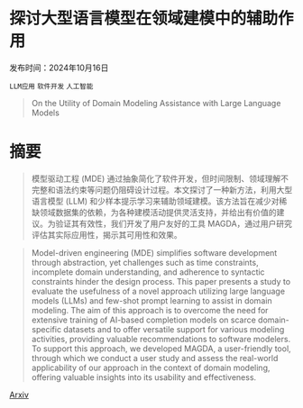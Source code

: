 # 探讨大型语言模型在领域建模中的辅助作用

发布时间：2024年10月16日

`LLM应用` `软件开发` `人工智能`

> On the Utility of Domain Modeling Assistance with Large Language Models

# 摘要

> 模型驱动工程 (MDE) 通过抽象简化了软件开发，但时间限制、领域理解不完整和语法约束等问题仍阻碍设计过程。本文探讨了一种新方法，利用大型语言模型 (LLM) 和少样本提示学习来辅助领域建模。该方法旨在减少对稀缺领域数据集的依赖，为各种建模活动提供灵活支持，并给出有价值的建议。为验证其有效性，我们开发了用户友好的工具 MAGDA，通过用户研究评估其实际应用性，揭示其可用性和效果。

> Model-driven engineering (MDE) simplifies software development through abstraction, yet challenges such as time constraints, incomplete domain understanding, and adherence to syntactic constraints hinder the design process. This paper presents a study to evaluate the usefulness of a novel approach utilizing large language models (LLMs) and few-shot prompt learning to assist in domain modeling. The aim of this approach is to overcome the need for extensive training of AI-based completion models on scarce domain-specific datasets and to offer versatile support for various modeling activities, providing valuable recommendations to software modelers. To support this approach, we developed MAGDA, a user-friendly tool, through which we conduct a user study and assess the real-world applicability of our approach in the context of domain modeling, offering valuable insights into its usability and effectiveness.

[Arxiv](https://arxiv.org/abs/2410.12577)